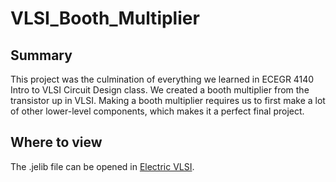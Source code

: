 # VLSI_Booth_Multiplier

## Summary

This project was the culmination of everything we learned in ECEGR 4140 Intro to VLSI Circuit Design class. We created a booth multiplier from the transistor up in VLSI. Making a booth multiplier requires us to first make a lot of other lower-level components, which makes it a perfect final project.

## Where to view

The .jelib file can be opened in [Electric VLSI](https://www.staticfreesoft.com/productsFree.html).
